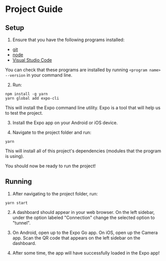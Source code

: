 # Project Guide

## Setup

1. Ensure that you have the following programs installed:

-   [git](https://git-scm.com/downloads)
-   [node](https://nodejs.org/en/)
-   [Visual Studio Code](https://code.visualstudio.com/)

You can check that these programs are installed by running `<program name> --version` in your command line.

2. Run:

```
npm install -g yarn
yarn global add expo-cli
```

This will install the Expo command line utility. Expo is a tool that will help us to test the project.

3. Install the Expo app on your Android or iOS device.

4. Navigate to the project folder and run:

```
yarn
```

This will install all of this project's dependencies (modules that the program is using).

You should now be ready to run the project!

## Running

1. After navigating to the project folder, run:

```
yarn start
```

2. A dashboard should appear in your web browser. On the left sidebar, under the option labeled "Connection" change the selected option to "tunnel".

3. On Android, open up to the Expo Go app. On iOS, open up the Camera app. Scan the QR code that appears on the left sidebar on the dashboard.

4. After some time, the app will have successfully loaded in the Expo app!
